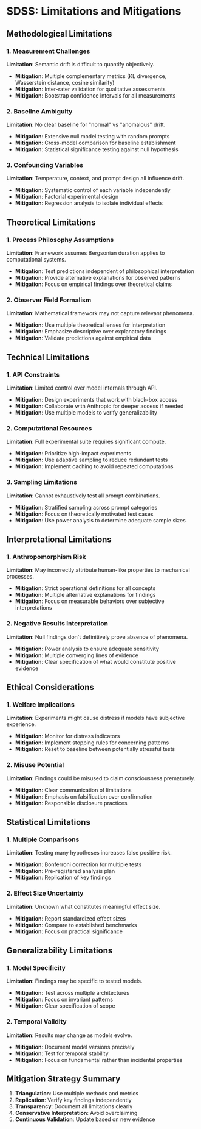 # SDSS: Limitations and Mitigations

## Methodological Limitations

### 1. Measurement Challenges
**Limitation**: Semantic drift is difficult to quantify objectively.
- **Mitigation**: Multiple complementary metrics (KL divergence, Wasserstein distance, cosine similarity)
- **Mitigation**: Inter-rater validation for qualitative assessments
- **Mitigation**: Bootstrap confidence intervals for all measurements

### 2. Baseline Ambiguity
**Limitation**: No clear baseline for "normal" vs "anomalous" drift.
- **Mitigation**: Extensive null model testing with random prompts
- **Mitigation**: Cross-model comparison for baseline establishment
- **Mitigation**: Statistical significance testing against null hypothesis

### 3. Confounding Variables
**Limitation**: Temperature, context, and prompt design all influence drift.
- **Mitigation**: Systematic control of each variable independently
- **Mitigation**: Factorial experimental design
- **Mitigation**: Regression analysis to isolate individual effects

## Theoretical Limitations

### 1. Process Philosophy Assumptions
**Limitation**: Framework assumes Bergsonian duration applies to computational systems.
- **Mitigation**: Test predictions independent of philosophical interpretation
- **Mitigation**: Provide alternative explanations for observed patterns
- **Mitigation**: Focus on empirical findings over theoretical claims

### 2. Observer Field Formalism
**Limitation**: Mathematical framework may not capture relevant phenomena.
- **Mitigation**: Use multiple theoretical lenses for interpretation
- **Mitigation**: Emphasize descriptive over explanatory findings
- **Mitigation**: Validate predictions against empirical data

## Technical Limitations

### 1. API Constraints
**Limitation**: Limited control over model internals through API.
- **Mitigation**: Design experiments that work with black-box access
- **Mitigation**: Collaborate with Anthropic for deeper access if needed
- **Mitigation**: Use multiple models to verify generalizability

### 2. Computational Resources
**Limitation**: Full experimental suite requires significant compute.
- **Mitigation**: Prioritize high-impact experiments
- **Mitigation**: Use adaptive sampling to reduce redundant tests
- **Mitigation**: Implement caching to avoid repeated computations

### 3. Sampling Limitations
**Limitation**: Cannot exhaustively test all prompt combinations.
- **Mitigation**: Stratified sampling across prompt categories
- **Mitigation**: Focus on theoretically motivated test cases
- **Mitigation**: Use power analysis to determine adequate sample sizes

## Interpretational Limitations

### 1. Anthropomorphism Risk
**Limitation**: May incorrectly attribute human-like properties to mechanical processes.
- **Mitigation**: Strict operational definitions for all concepts
- **Mitigation**: Multiple alternative explanations for findings
- **Mitigation**: Focus on measurable behaviors over subjective interpretations

### 2. Negative Results Interpretation
**Limitation**: Null findings don't definitively prove absence of phenomena.
- **Mitigation**: Power analysis to ensure adequate sensitivity
- **Mitigation**: Multiple converging lines of evidence
- **Mitigation**: Clear specification of what would constitute positive evidence

## Ethical Considerations

### 1. Welfare Implications
**Limitation**: Experiments might cause distress if models have subjective experience.
- **Mitigation**: Monitor for distress indicators
- **Mitigation**: Implement stopping rules for concerning patterns
- **Mitigation**: Reset to baseline between potentially stressful tests

### 2. Misuse Potential
**Limitation**: Findings could be misused to claim consciousness prematurely.
- **Mitigation**: Clear communication of limitations
- **Mitigation**: Emphasis on falsification over confirmation
- **Mitigation**: Responsible disclosure practices

## Statistical Limitations

### 1. Multiple Comparisons
**Limitation**: Testing many hypotheses increases false positive risk.
- **Mitigation**: Bonferroni correction for multiple tests
- **Mitigation**: Pre-registered analysis plan
- **Mitigation**: Replication of key findings

### 2. Effect Size Uncertainty
**Limitation**: Unknown what constitutes meaningful effect size.
- **Mitigation**: Report standardized effect sizes
- **Mitigation**: Compare to established benchmarks
- **Mitigation**: Focus on practical significance

## Generalizability Limitations

### 1. Model Specificity
**Limitation**: Findings may be specific to tested models.
- **Mitigation**: Test across multiple architectures
- **Mitigation**: Focus on invariant patterns
- **Mitigation**: Clear specification of scope

### 2. Temporal Validity
**Limitation**: Results may change as models evolve.
- **Mitigation**: Document model versions precisely
- **Mitigation**: Test for temporal stability
- **Mitigation**: Focus on fundamental rather than incidental properties

## Mitigation Strategy Summary

1. **Triangulation**: Use multiple methods and metrics
2. **Replication**: Verify key findings independently
3. **Transparency**: Document all limitations clearly
4. **Conservative Interpretation**: Avoid overclaiming
5. **Continuous Validation**: Update based on new evidence